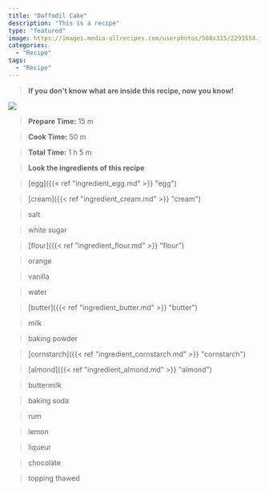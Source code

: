 ```yaml
---
title: "Daffodil Cake"
description: "This is a recipe"
type: "featured"
image: https://images.media-allrecipes.com/userphotos/560x315/2293554.jpg
categories: 
  - "Recipe"
tags: 
  - "Recipe"
---
```



>**If you don't know what are inside this recipe, now you know!**

![](../images/Recipes-Banner.jpg)
> **Prepare Time:** 15 m


> **Cook Time:** 50 m


> **Total Time:** 1 h 5 m

> **Look the ingredients of this recipe**

> [egg]({{< ref "ingredient_egg.md" >}} "egg")

> [cream]({{< ref "ingredient_cream.md" >}} "cream")

> salt

> white sugar

> [flour]({{< ref "ingredient_flour.md" >}} "flour")

> orange

> vanilla

> water

> [butter]({{< ref "ingredient_butter.md" >}} "butter")

> milk

> baking powder

> [cornstarch]({{< ref "ingredient_cornstarch.md" >}} "cornstarch")

> [almond]({{< ref "ingredient_almond.md" >}} "almond")

> buttermilk

> baking soda

> rum

> lemon

> liqueur

> chocolate

> topping thawed

